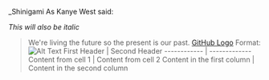  _Shinigami
 As Kanye West said:

_This will also be italic_
> We're living the future so
> the present is our past.
[GitHub Logo](/images/logo.png)
Format: ![Alt Text](url)
First Header | Second Header
------------ | -------------
Content from cell 1 | Content from cell 2
Content in the first column | Content in the second column
